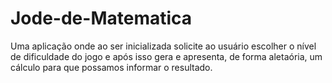 # Jode-de-Matematica
 Uma aplicação onde ao ser inicializada solicite ao usuário escolher o nível de dificuldade do jogo e após isso gera e apresenta, de forma aletaória, um cálculo para que possamos informar o resultado.
